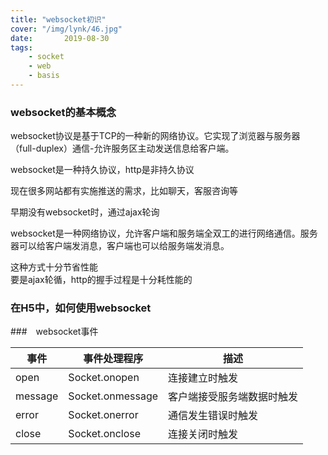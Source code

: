 ```yaml
---
title: "websocket初识"
cover: "/img/lynk/46.jpg"
date:       2019-08-30
tags:
	- socket
	- web
	- basis
---
```


### websocket的基本概念
websocket协议是基于TCP的一种新的网络协议。它实现了浏览器与服务器（full-duplex）通信-允许服务区主动发送信息给客户端。

websocket是一种持久协议，http是非持久协议

现在很多网站都有实施推送的需求，比如聊天，客服咨询等

早期没有websocket时，通过ajax轮询

websocket是一种网络协议，允许客户端和服务端全双工的进行网络通信。服务器可以给客户端发消息，客户端也可以给服务端发消息。

这种方式十分节省性能  
要是ajax轮循，http的握手过程是十分耗性能的

### 在H5中，如何使用websocket


###　websocket事件


|事件|事件处理程序|描述|
|---|---|---|
|open|Socket.onopen|连接建立时触发|
|message|Socket.onmessage|客户端接受服务端数据时触发|
|error|Socket.onerror|通信发生错误时触发|
|close|Socket.onclose|连接关闭时触发|